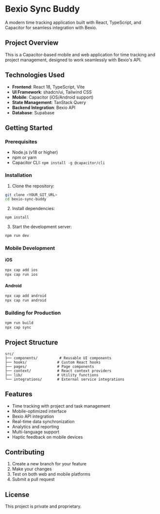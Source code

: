 # Bexio Sync Buddy

A modern time tracking application built with React, TypeScript, and Capacitor for seamless integration with Bexio.

## Project Overview

This is a Capacitor-based mobile and web application for time tracking and project management, designed to work seamlessly with Bexio's API.

## Technologies Used

- **Frontend**: React 18, TypeScript, Vite
- **UI Framework**: shadcn/ui, Tailwind CSS
- **Mobile**: Capacitor (iOS/Android support)
- **State Management**: TanStack Query
- **Backend Integration**: Bexio API
- **Database**: Supabase

## Getting Started

### Prerequisites

- Node.js (v18 or higher)
- npm or yarn
- Capacitor CLI: `npm install -g @capacitor/cli`

### Installation

1. Clone the repository:
```sh
git clone <YOUR_GIT_URL>
cd bexio-sync-buddy
```

2. Install dependencies:
```sh
npm install
```

3. Start the development server:
```sh
npm run dev
```

### Mobile Development

#### iOS
```sh
npx cap add ios
npx cap run ios
```

#### Android
```sh
npx cap add android
npx cap run android
```

### Building for Production

```sh
npm run build
npx cap sync
```

## Project Structure

```
src/
├── components/          # Reusable UI components
├── hooks/              # Custom React hooks
├── pages/              # Page components
├── context/            # React context providers
├── lib/                # Utility functions
└── integrations/       # External service integrations
```

## Features

- Time tracking with project and task management
- Mobile-optimized interface
- Bexio API integration
- Real-time data synchronization
- Analytics and reporting
- Multi-language support
- Haptic feedback on mobile devices

## Contributing

1. Create a new branch for your feature
2. Make your changes
3. Test on both web and mobile platforms
4. Submit a pull request

## License

This project is private and proprietary.
